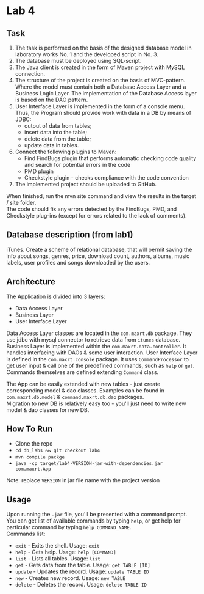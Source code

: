 # Lab 4

## Task
1. The task is performed on the basis of the designed database model in laboratory works No. 1 and the developed script in No. 3.  
2. The database must be deployed using SQL-script.  
3. The Java client is created in the form of Maven project with MySQL connection.  
4. The structure of the project is created on the basis of MVC-pattern. Where  the model must contain both a Database Access Layer and a Business Logic Layer. The implementation of the Database Access layer is based on the DAO pattern.  
5. User Interface Layer is implemented in the form of a console menu. Thus, the Program should provide work with data in a DB by means of JDBC:  
    - output of data from tables;  
    - insert data into the table;  
    - delete data from the table;  
    - update data in tables.  
6. Connect the following plugins to Maven: 
    - Find FindBugs plugin that performs automatic checking code quality and search for potential errors in the code
    - PMD plugin  
    - Checkstyle plugin - checks compliance with the code convention  
8. The implemented project should be uploaded to GitHub.  

When finished, run the mvn site command and view the results in the target / site folder.  
The code should fix any errors detected by the FindBugs, PMD, and Checkstyle plug-ins (except for errors related to the lack of comments).  

## Database description (from lab1)
iTunes. Create a scheme of relational database, that will permit saving the info about songs, genres, price, download count, authors, albums, music labels, user profiles and songs downloaded by the users.

## Architecture
The Application is divided into 3 layers:
 - Data Access Layer
 - Business Layer
 - User Interface Layer

Data Access Layer classes are located in the `com.maxrt.db` package. They use jdbc with mysql connector to retrieve data from `itunes` database.  
Business Layer is implemented within the `com.maxrt.data.controller`. It handles interfacing with DAOs & some user interaction. 
User Interface Layer is defined in the `com.maxrt.console` package. It uses `CommandProcessor` to get user input & call one of the predefined commands, such as `help` or `get`. Commands themselves are defined extending `Command` class.  

The App can be easily extended with new tables - just create corresponding model & dao classes. Examples can be found in `com.maxrt.db.model` & `command.maxrt.db.dao` packages.  
Migration to new DB is relatively easy too - you'll just need to write new model & dao classes for new DB.  

## How To Run
 - Clone the repo
 - `cd db_labs && git checkout lab4`
 - `mvn compile packge`
 - `java -cp target/lab4-VERSION-jar-with-dependencies.jar com.maxrt.App`
 
Note: replace `VERSION` in jar file name with the project version

## Usage
Upon running the `.jar` file, you'll be presented with a command prompt.  
You can get list of available commands by typing `help`, or get help for particular command by typing `help COMMAND_NAME`.  
Commands list:
 - `exit` - Exits the shell. Usage: `exit`
 - `help` - Gets help. Usage: `help [COMMAND]`
 - `list` - Lists all tables. Usage: `list`
 - `get` - Gets data from the table. Usage: `get TABLE [ID]`
 - `update` - Updates the record. Usage: `update TABLE ID `
 - `new` - Creates new record. Usage: `new TABLE`
 - `delete` - Deletes the record. Usage: `delete TABLE ID`
